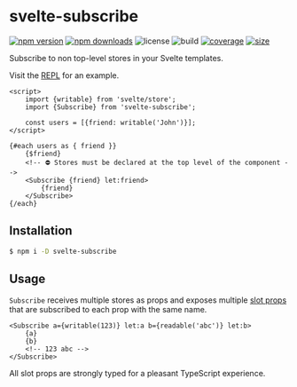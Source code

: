 # svelte-subscribe

[![npm version](http://img.shields.io/npm/v/@humanspeak/svelte-subscribe.svg)](https://www.npmjs.com/package/svelte-subscribe)
[![npm downloads](https://img.shields.io/npm/dm/@humanspeak/svelte-subscribe.svg)](https://www.npmjs.com/package/svelte-subscribe)
![license](https://img.shields.io/npm/l/svelte-subscribe)
![build](https://img.shields.io/github/actions/workflow/status/humanspeak/svelte-subscribe/publish.yml)
[![coverage](https://coveralls.io/repos/github/humanspeak/svelte-subscribe/badge.svg?branch=main)](https://coveralls.io/github/humanspeak/svelte-subscribe?branch=main)
[![size](https://img.shields.io/bundlephobia/min/@humanspeak/svelte-subscribe)](https://bundlephobia.com/result?p=@humanspeak/svelte-subscribe)

Subscribe to non top-level stores in your Svelte templates.

Visit the [REPL](https://svelte.dev/repl/d1bb4f2249f54790934066edf63cb5cc?version=3.48.0) for an example.

```svelte
<script>
	import {writable} from 'svelte/store';
	import {Subscribe} from 'svelte-subscribe';

	const users = [{friend: writable('John')}];
</script>

{#each users as { friend }}
	{$friend}
	<!-- ⛔ Stores must be declared at the top level of the component -->
	<Subscribe {friend} let:friend>
		{friend}
	</Subscribe>
{/each}
```

## Installation

```bash
$ npm i -D svelte-subscribe
```

## Usage

`Subscribe` receives multiple stores as props and exposes multiple [slot props](https://svelte.dev/tutorial/slot-props) that are subscribed to each prop with the same name.

```svelte
<Subscribe a={writable(123)} let:a b={readable('abc')} let:b>
	{a}
	{b}
	<!-- 123 abc -->
</Subscribe>
```

All slot props are strongly typed for a pleasant TypeScript experience.
